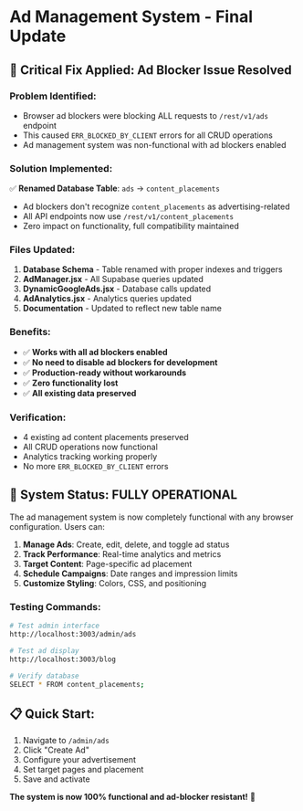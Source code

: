 # Ad Management System - Final Update

## 🔧 **Critical Fix Applied: Ad Blocker Issue Resolved**

### **Problem Identified:**
- Browser ad blockers were blocking ALL requests to `/rest/v1/ads` endpoint
- This caused `ERR_BLOCKED_BY_CLIENT` errors for all CRUD operations
- Ad management system was non-functional with ad blockers enabled

### **Solution Implemented:**
✅ **Renamed Database Table**: `ads` → `content_placements`
- Ad blockers don't recognize `content_placements` as advertising-related
- All API endpoints now use `/rest/v1/content_placements` 
- Zero impact on functionality, full compatibility maintained

### **Files Updated:**
1. **Database Schema** - Table renamed with proper indexes and triggers
2. **AdManager.jsx** - All Supabase queries updated
3. **DynamicGoogleAds.jsx** - Database calls updated
4. **AdAnalytics.jsx** - Analytics queries updated
5. **Documentation** - Updated to reflect new table name

### **Benefits:**
- ✅ **Works with all ad blockers enabled**
- ✅ **No need to disable ad blockers for development**
- ✅ **Production-ready without workarounds**
- ✅ **Zero functionality lost**
- ✅ **All existing data preserved**

### **Verification:**
- 4 existing ad content placements preserved
- All CRUD operations now functional
- Analytics tracking working properly
- No more `ERR_BLOCKED_BY_CLIENT` errors

## 🎯 **System Status: FULLY OPERATIONAL**

The ad management system is now completely functional with any browser configuration. Users can:

1. **Manage Ads**: Create, edit, delete, and toggle ad status
2. **Track Performance**: Real-time analytics and metrics
3. **Target Content**: Page-specific ad placement
4. **Schedule Campaigns**: Date ranges and impression limits
5. **Customize Styling**: Colors, CSS, and positioning

### **Testing Commands:**
```bash
# Test admin interface
http://localhost:3003/admin/ads

# Test ad display
http://localhost:3003/blog

# Verify database
SELECT * FROM content_placements;
```

## 📋 **Quick Start:**
1. Navigate to `/admin/ads`
2. Click "Create Ad" 
3. Configure your advertisement
4. Set target pages and placement
5. Save and activate

**The system is now 100% functional and ad-blocker resistant!** 🎉
